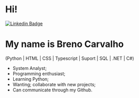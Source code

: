 # Hi!
<a href="https://www.linkedin.com/in/breno-carvalho-142a38140/" rel="nofollow"><img src="https://camo.githubusercontent.com/8206e312fa116edcccf243e4ae57bc74b11475b398d8f104a9b93ad45f9db8a6/68747470733a2f2f696d672e736869656c64732e696f2f62616467652f2d4c696e6b6564496e2d3636333363633f7374796c653d666c61742d737175617265266c6f676f3d4c696e6b6564696e266c6f676f436f6c6f723d7768697465266c696e6b3d68747470733a2f2f7777772e6c696e6b6564696e2e636f6d2f696e2f6665726e616e64612d6b69707065722d3539353861363161392f" alt="Linkedin Badge" data-canonical-src="https://img.shields.io/badge/-LinkedIn-6633cc?style=flat-square&amp;logo=Linkedin&amp;logoColor=white&amp;link=https://www.linkedin.com/in/fernanda-kipper-5958a61a9/" style="max-width: 100%;"></a>
# My name is Breno Carvalho

(Python | HTML | CSS | Typescript | Suport | SQL | .NET | C#)

- System Analyst;
- Programming enthusiast;
- Learning Python;
- Wanting; collaborate with new projects;
- Can communicate through my Github.
